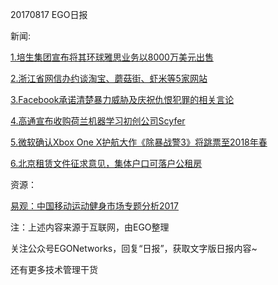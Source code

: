 20170817 EGO日报

新闻:

[1.培生集团宣布将其环球雅思业务以8000万美元出售](http://www.tmtpost.com/2747827.html)

[2.浙江省网信办约谈淘宝、蘑菇街、虾米等5家网站](http://tech.163.com/17/0817/11/CS1NDG2K00097U7R.html)

[3.Facebook承诺清楚暴力威胁及庆祝仇恨犯罪的相关言论](http://36kr.com/p/5088519.html)

[4.高通宣布收购荷兰机器学习初创公司Scyfer](http://www.techweb.com.cn/world/2017-08-17/2574614.shtml)

[5.微软确认Xbox One X护航大作《除暴战警3》将跳票至2018年春](http://hot.cnbeta.com/articles/game/642445.htm)

[6.北京租赁文件征求意见，集体户口可落户公租房](http://m.21jingji.com/article/20170817/herald/3bcd9cd8350f3cd67a97903bea80c971.html)

资源：

[易观：中国移动运动健身市场专题分析2017](https://www.analysys.cn/analysis/8/detail/1000842/)

注：上述内容来源于互联网，由EGO整理

关注公众号EGONetworks，回复“日报”，获取文字版日报内容~

还有更多技术管理干货
